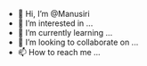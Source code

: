 - 👋 Hi, I’m @Manusiri
- 👀 I’m interested in ...
- 🌱 I’m currently learning ...
- 💞️ I’m looking to collaborate on ...
- 📫 How to reach me ...

<!---
Manusiri/Manusiri is a ✨ special ✨ repository because its `README.md` (this file) appears on your GitHub profile.
You can click the Preview link to take a look at your changes.
--->
